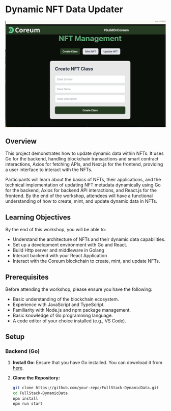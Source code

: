 # Dynamic NFT Data Updater
![WebappUI](./public/mint.png)


## Overview

This project demonstrates how to update dynamic data within NFTs. It uses Go for the backend, handling blockchain transactions and smart contract interactions, Axios for fetching APIs, and Next.js for the frontend, providing a user interface to interact with the NFTs.

Participants will learn about the basics of NFTs, their applications, and the technical implementation of updating NFT metadata dynamically using Go for the backend, Axios for backend API interactions, and React.js for the frontend. By the end of the workshop, attendees will have a functional understanding of how to create, mint, and update dynamic data in NFTs.

## Learning Objectives

By the end of this workshop, you will be able to:

- Understand the architecture of NFTs and their dynamic data capabilities.
- Set up a development environment with Go and React.
- Build Http server and middleware in Golang
- Interact backend with your React Application
- Interact with the Coreum blockchain to create, mint, and update NFTs.

## Prerequisites

Before attending the workshop, please ensure you have the following:

- Basic understanding of the blockchain ecosystem.
- Experience with JavaScript and TypeScript.
- Familiarity with Node.js and npm package management.
- Basic knowledge of Go programming language.
- A code editor of your choice installed (e.g., VS Code).

## Setup

### Backend (Go)

1. **Install Go:** Ensure that you have Go installed. You can download it from [here](https://golang.org/dl/).

2. **Clone the Repository:**
   ```bash
   git clone https://github.com/your-repo/FullStack-DynamicData.git
   cd FullStack-DynamicData
   npm install
   npm run start

